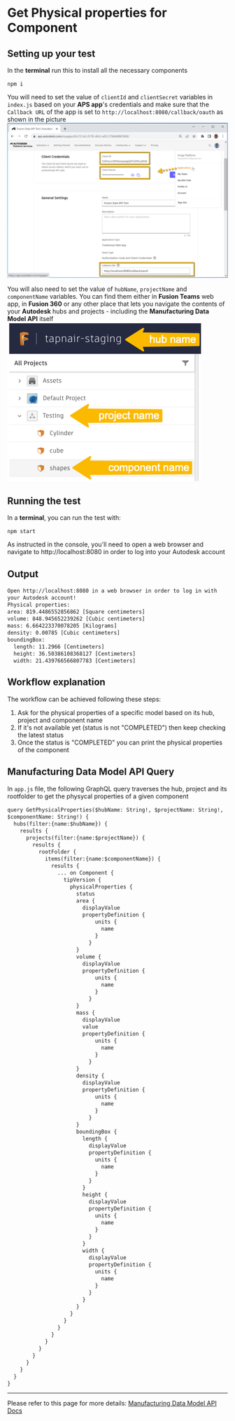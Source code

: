 # Get Physical properties for Component

## Setting up your test
In the **terminal** run this to install all the necessary components
```
npm i
``` 

You will need to set the value of `clientId` and `clientSecret` variables in `index.js` based on your **APS app**'s credentials and make sure that the `Callback URL` of the app is set to `http://localhost:8080/callback/oauth` as shown in the picture\
![Get 3-legged token](../readme/credentials.png)

You will also need to set the value of `hubName`, `projectName` and `componentName` variables. You can find them either in **Fusion Teams** web app, in **Fusion 360** or any other place that lets you navigate the contents of your **Autodesk** hubs and projects - including the **Manufacturing Data Model API** itself\
![Get version id](../readme/inputs.png)


## Running the test
In a **terminal**, you can run the test with:
```
npm start
```
As instructed in the console, you'll need to open a web browser and navigate to http://localhost:8080 in order to log into your Autodesk account 

## Output
```
Open http://localhost:8080 in a web browser in order to log in with your Autodesk account!
Physical properties:
area: 819.4486552856862 [Square centimeters]
volume: 848.945652239262 [Cubic centimeters]
mass: 6.664223370078205 [Kilograms]
density: 0.00785 [Cubic centimeters]
boundingBox:
  length: 11.2966 [Centimeters]
  height: 36.50386108368127 [Centimeters]
  width: 21.439766566807783 [Centimeters]
```

## Workflow explanation

The workflow can be achieved following these steps:

1. Ask for the physical properties of a specific model based on its hub, project and component name
2. If it's not available yet (status is not "COMPLETED") then keep checking the latest status
3. Once the status is "COMPLETED" you can print the physical properties of the component

## Manufacturing Data Model API Query

In `app.js` file, the following GraphQL query traverses the hub, project and its rootfolder to get the physycal properties of a given component
```
query GetPhysicalProperties($hubName: String!, $projectName: String!, $componentName: String!) {
  hubs(filter:{name:$hubName}) {
    results {
      projects(filter:{name:$projectName}) {
        results {
          rootFolder {
            items(filter:{name:$componentName}) {
              results {
                ... on Component {
                  tipVersion {
                    physicalProperties {
                      status
                      area {
                        displayValue
                        propertyDefinition {
                            units {
                              name
                            }
                          }
                      }
                      volume {
                        displayValue
                        propertyDefinition {
                            units {
                              name
                            }
                          }
                      }
                      mass {
                        displayValue
                        value
                        propertyDefinition {
                            units {
                              name
                            }
                          }
                      }
                      density {
                        displayValue
                        propertyDefinition {
                            units {
                              name
                            }
                          }
                      }
                      boundingBox {
                        length {
                          displayValue
                          propertyDefinition {
                            units {
                              name
                            }
                          }
                        }
                        height {
                          displayValue
                          propertyDefinition {
                            units {
                              name
                            }
                          }
                        }
                        width {
                          displayValue
                          propertyDefinition {
                            units {
                              name
                            }
                          }
                        }
                      }
                    }       
                  }
                }
              }
            }
          }
        }
      }
    }
  }
}
```

-----------

Please refer to this page for more details: [Manufacturing Data Model API Docs](https://aps.autodesk.com/en/docs/mfgdataapi/v1/developers_guide/overview/)